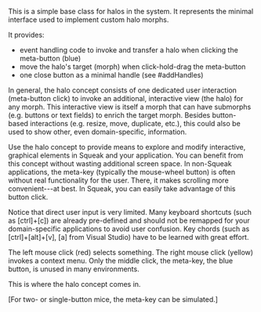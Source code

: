 This is a simple base class for halos in the system. It represents the minimal interface used to implement custom halo morphs. 

It provides:

- event handling code to invoke and transfer a halo when clicking the meta-button (blue)
- move the halo's target (morph) when click-hold-drag the meta-button
- one close button as a minimal handle (see #addHandles)

In general, the halo concept consists of one dedicated user interaction (meta-button click) to invoke an additional, interactive view (the halo) for any morph. This interactive view is itself a morph that can have submorphs (e.g. buttons or text fields) to enrich the target morph. Besides button-based interactions (e.g. resize, move, duplicate, etc.), this could also be used to show other, even domain-specific, information.

Use the halo concept to provide means to explore and modify interactive, graphical elements in Squeak and your application. You can benefit from this concept without wasting additional screen space. In non-Squeak applications, the meta-key (typically the mouse-wheel button) is often without real functionality for the user. There, it makes scrolling more convenient---at best. In Squeak, you can easily take advantage of this button click. 

Notice that direct user input is very limited. Many keyboard shortcuts (such as [ctrl]+[c]) are already pre-defined and should not be remapped for your domain-specific applications to avoid user confusion. Key chords (such as [ctrl]+[alt]+[v], [a] from Visual Studio) have to be learned with great effort. 

The left mouse click (red) selects something.
The right mouse click (yellow) invokes a context menu.
Only the middle click, the meta-key, the blue button, is unused in many environments.

This is where the halo concept comes in.

[For two- or single-button mice, the meta-key can be simulated.]